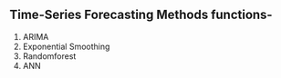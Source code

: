 ## Time-Series Forecasting Methods functions-
1. ARIMA
2. Exponential Smoothing
3. Randomforest
4. ANN


